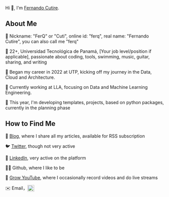 Hi 👋, I'm [Fernando Cutire](https://fernandocutire.com/).

## About Me

📛 Nickname: "FerQ" or "Cuti", online id: "ferq", real name: "Fernando Cutire", you can also call me "ferq"

🤲 22+, Universidad Tecnológica de Panamá, [Your job level/position if applicable], passionate about coding, tools, swimming, music, guitar, sharing, and writing

💼 Began my career in 2022 at UTP, kicking off my journey in the Data, Cloud and Architecture. 

🚀 Currently working at LLA, focusing on Data and Machine Learning Engineering. 

🦀 This year, I'm developing templates, projects, based on python packages, currently in the planning phase

## How to Find Me
📡 [Blog](https://fernandocutire.com/), where I share all my articles, available for RSS subscription

🐦 [Twitter](https://twitter.com/fernandocutire), though not very active

🐜 [LinkedIn](https://www.linkedin.com/in/fernandocutire/), very active on the platform

👨‍💻 Github, where I like to be

🎥 [Grow YouTube](https://www.youtube.com/@IniciativaGrow), where I occasionally record videos and do live streams

✉️ Email，<img src="https://services.nexodyne.com/email/customicon/3Dls2Ro2RbuxTPH7T0l3WAKjVo54DlZlCQ%3D%3D/FS4QRw0%3D/000000/ffffff/000000/2/image.png" style="height:21px;display:inline-block;vertical-align:middle;" />

<!--
TODO

🖥️ Open-source enthusiast, I am the author/contributor of [list some tools, libraries, or projects you've created or contributed to]
📅 Your newsletter or periodic publication, updated every [update frequency], with over [number] issues
💬 Telegram Channel, for spontaneous thoughts and informal talks
✍️ Your social media or publication, for occasional advertising or announcements

-->
